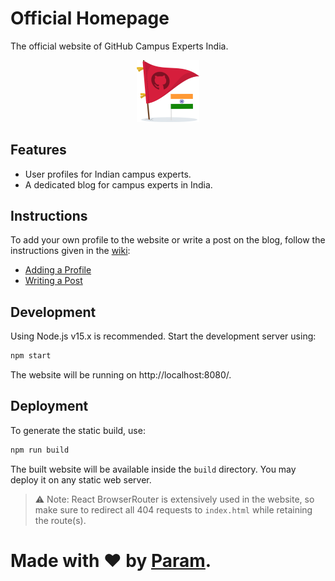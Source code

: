 # Official Homepage
The official website of GitHub Campus Experts India.

<p align='center'>
	<img src='public/assets/logo.png' alt='Logo' width='100px' />
</p>

## Features
- User profiles for Indian campus experts.
- A dedicated blog for campus experts in India.

## Instructions
To add your own profile to the website or write a post on the blog,
follow the instructions given in the [wiki](../../wiki):
- [Adding a Profile](../../wiki/Adding-a-Profile)
- [Writing a Post](../../wiki/Writing-a-Blog-Post)

## Development
Using Node.js v15.x is recommended. Start the development server using:
```bash
npm start
```

The website will be running on http://localhost:8080/.

## Deployment
To generate the static build, use:
```bash
npm run build
```

The built website will be available inside the `build` directory. You may
deploy it on any static web server.

> ⚠ Note: React BrowserRouter is extensively used in the website, so make sure to redirect all 404 requests to `index.html` while retaining the route(s).

# Made with ❤ by [Param](https://www.paramsid.com).